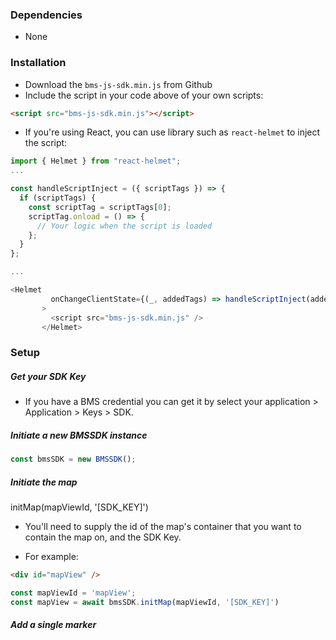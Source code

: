 ### Dependencies
* None

### Installation
* Download the `bms-js-sdk.min.js` from Github
* Include the script in your code above of your own scripts:
```html
<script src="bms-js-sdk.min.js"></script>
```
* If you're using React, you can use library such as `react-helmet` to inject the script:
```javascript
import { Helmet } from "react-helmet";
...

const handleScriptInject = ({ scriptTags }) => {
  if (scriptTags) {
    const scriptTag = scriptTags[0];
    scriptTag.onload = () => {
      // Your logic when the script is loaded
    };
  }
};

...

<Helmet
         onChangeClientState={(_, addedTags) => handleScriptInject(addedTags)}
       >
         <script src="bms-js-sdk.min.js" />
       </Helmet>
```

### Setup

##### Get your SDK Key
* If you have a BMS credential you can get it by select your application > Application > Keys > SDK.

##### Initiate a new BMSSDK instance
```javascript
const bmsSDK = new BMSSDK();
```

##### Initiate the map

initMap(mapViewId, '[SDK_KEY]')

* You'll need to supply the id of the map's container that you want to contain the map on, and the SDK Key.

* For example:
```html
<div id="mapView" />
```

```javascript
const mapViewId = 'mapView';
const mapView = await bmsSDK.initMap(mapViewId, '[SDK_KEY]')
```

##### Add a single marker
